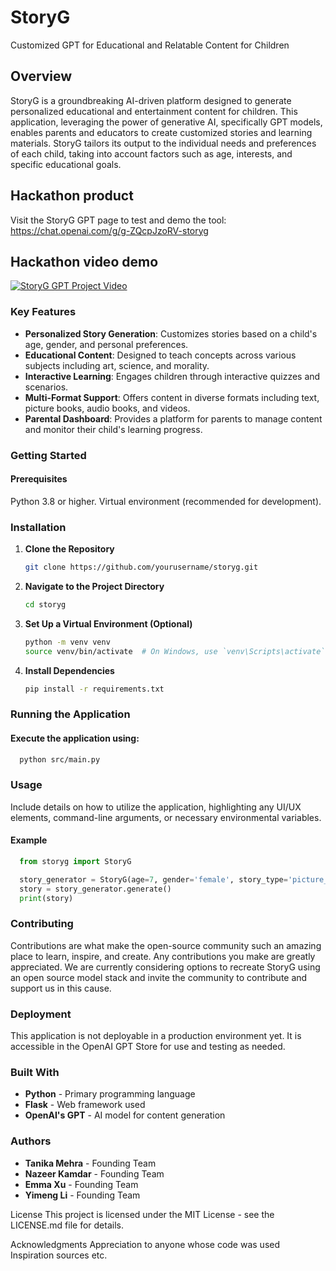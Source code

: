 # StoryG
Customized GPT for Educational and Relatable Content for Children

## Overview
StoryG is a groundbreaking AI-driven platform designed to generate personalized educational and entertainment content for children. This application, leveraging the power of generative AI, specifically GPT models, enables parents and educators to create customized stories and learning materials. StoryG tailors its output to the individual needs and preferences of each child, taking into account factors such as age, interests, and specific educational goals.

## Hackathon product
Visit the StoryG GPT page to test and demo the tool: https://chat.openai.com/g/g-ZQcpJzoRV-storyg

## Hackathon video demo
[![StoryG GPT Project Video](http://img.youtube.com/vi/NQgcWb3Aohk/0.jpg)](http://www.youtube.com/watch?v=NQgcWb3Aohk "StoryG GPT Project Video")





### Key Features
- **Personalized Story Generation**: Customizes stories based on a child's age, gender, and personal preferences.
- **Educational Content**: Designed to teach concepts across various subjects including art, science, and morality.
- **Interactive Learning**: Engages children through interactive quizzes and scenarios.
- **Multi-Format Support**: Offers content in diverse formats including text, picture books, audio books, and videos.
- **Parental Dashboard**: Provides a platform for parents to manage content and monitor their child's learning progress.


### Getting Started
#### Prerequisites
Python 3.8 or higher.
Virtual environment (recommended for development).
### Installation
1. **Clone the Repository**
   ```bash
   git clone https://github.com/yourusername/storyg.git
2. **Navigate to the Project Directory**
    ```bash
    cd storyg
3. **Set Up a Virtual Environment (Optional)**
    ```bash
    python -m venv venv
    source venv/bin/activate  # On Windows, use `venv\Scripts\activate`
4. **Install Dependencies**
    ```bash
    pip install -r requirements.txt
### Running the Application
#### Execute the application using:
  ```bash
    python src/main.py
```
### Usage
Include details on how to utilize the application, highlighting any UI/UX elements, command-line arguments, or necessary environmental variables.

#### Example
  ```python
    from storyg import StoryG

    story_generator = StoryG(age=7, gender='female', story_type='picture_book')
    story = story_generator.generate()
    print(story)
```

### Contributing
Contributions are what make the open-source community such an amazing place to learn, inspire, and create. Any contributions you make are greatly appreciated. 
We are currently considering options to recreate StoryG using an open source model stack and invite the community to contribute and support us in this cause.

### Deployment
This application is not deployable in a production environment yet. It is accessible in the OpenAI GPT Store for use and testing as needed.

### Built With
- **Python** - Primary programming language
- **Flask** - Web framework used
- **OpenAI's GPT** - AI model for content generation
### Authors
- **Tanika Mehra** - Founding Team
- **Nazeer Kamdar** - Founding Team
- **Emma Xu** - Founding Team
- **Yimeng Li** - Founding Team

License
This project is licensed under the MIT License - see the LICENSE.md file for details.

Acknowledgments
Appreciation to anyone whose code was used
Inspiration sources
etc.
